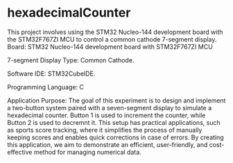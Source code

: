 # hexadecimalCounter
This project involves using the STM32 Nucleo-144 development board with the STM32F767ZI MCU to control a common cathode 7-segment display.
Board: STM32 Nucleo-144 development board with STM32F767ZI MCU

7-segment Display Type: Common Cathode.

Software IDE: STM32CubeIDE.

Programming Language: C

Application Purpose: The goal of this experiment is to design and implement a two-button system paired with a seven-segment display to simulate a hexadecimal counter. Button 1 is used to increment the counter, while Button 2 is used to decremnt it. This setup has practical applications, such as sports score tracking, where it simplifies the process of manually keeping scores and enables quick corrections in case of errors. By creating this application, we aim to demonstrate an efficient, user-friendly, and cost-effective method for managing numerical data.
